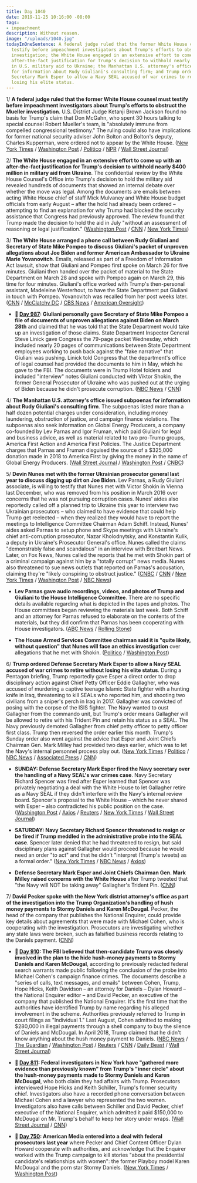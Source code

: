 ```yaml
---
title: Day 1040
date: 2019-11-25 10:16:00 -08:00
tags:
- impeachment
description: Without reason.
image: "/uploads/1040.jpg"
todayInOneSentence: A federal judge ruled that the former White House counsel must
  testify before impeachment investigators about Trump's efforts to obstruct the Mueller
  investigation; the White House engaged in an extensive effort to come up with an
  after-the-fact justification for Trump's decision to withhold nearly $400 million
  in U.S. military aid to Ukraine; the Manhattan U.S. attorney's office issued subpoenas
  for information about Rudy Giuliani's consulting firm; and Trump ordered Defense
  Secretary Mark Esper to allow a Navy SEAL accused of war crimes to retire without
  losing his elite status.
---
```


1/ **A federal judge ruled that the former White House counsel must testify before impeachment investigators about Trump's efforts to obstruct the Mueller investigation**. U.S. District Judge Ketanji Brown Jackson found no basis for Trump's claim that Don McGahn, who spent 30 hours talking to special counsel Robert Mueller's team, is "absolutely immune from compelled congressional testimony." The ruling could also have implications for former national security adviser John Bolton and Bolton's deputy, Charles Kupperman, were ordered not to appear by the White House. ([New York Times](https://www.nytimes.com/2019/11/25/us/politics/mcgahn-testimony-ruling.html) / [Washington Post](https://www.washingtonpost.com/local/legal-issues/former-white-house-counsel-donald-mcgahn-must-comply-with-house-subpoena-judge-rules/2019/11/25/6de26cc8-018d-11ea-8bab-0fc209e065a8_story.html) / [Politico](https://www.politico.com/news/2019/11/25/mueller-star-witness-must-testify-to-congress-judge-rules-073622) / [NPR](https://www.npr.org/2019/11/25/782705643/federal-judge-rules-that-mcgahn-must-testify-delivering-blow-to-white-house) / [Wall Street Journal](https://www.wsj.com/articles/judge-rejects-white-house-claims-of-immunity-for-close-aides-11574722684))

2/ **The White House engaged in an extensive effort to come up with an after-the-fact justification for Trump's decision to withhold nearly $400 million in military aid from Ukraine**. The confidential review by the White House Counsel's Office into Trump's decision to hold the military aid revealed hundreds of documents that showed an internal debate over whether the move was legal. Among the documents are emails between acting White House chief of staff Mick Mulvaney and White House budget officials from early August – after the hold had already been ordered – attempting to find an explanation for why Trump had blocked the security assistance that Congress had previously approved. The review found that Trump made the decision to hold the aid in July "without an assessment of reasoning or legal justification." ([Washington Post](https://www.washingtonpost.com/politics/white-house-review-turns-up-emails-showing-extensive-effort-to-justify-trumps-decision-to-block-ukraine-military-aid/2019/11/24/2121cf98-0d57-11ea-bd9d-c628fd48b3a0_story.html) / [CNN](https://www.cnn.com/2019/11/25/politics/impeachment-watch-november-24/index.html) / [New York Times](https://www.nytimes.com/2019/11/24/us/politics/mulvaney-ukraine-aid.html))

3/ **The White House arranged a phone call between Rudy Giuliani and Secretary of State Mike Pompeo to discuss Giuliani's packet of unproven allegations about Joe Biden and former American Ambassador to Ukraine Marie Yovanovitch**. Emails, released as part of a Freedom of Information Act lawsuit, show that Giuliani and Pompeo first spoke on March 26 for five minutes. Giuliani then handed over the packet of material to the State Department on March 28 and spoke with Pompeo again on March 29, this time for four minutes. Giuliani's office worked with Trump's then-personal assistant, Madeleine Westerhout, to have the State Department put Giuliani in touch with Pompeo. Yovanovitch was recalled from her post weeks later. ([CNN](https://www.cnn.com/2019/11/23/politics/giuliani-pompeo-phone-calls-state-department/) / [McClatchy DC](https://www.mcclatchydc.com/news/politics-government/white-house/article237673919.html) / [CBS News](https://www.cbsnews.com/news/new-documents-show-contacts-between-rudy-giuliani-and-mike-pompeo-2019-11-23/) / [American Oversight](https://www.americanoversight.org/state-department-releases-ukraine-documents-to-american-oversight))

* **📌 [Day 987](https://whatthefuckjusthappenedtoday.com/2019/10/03/day-987/#5-giuliani-personally-gave-secretary): Giuliani personally gave Secretary of State Mike Pompeo a file of documents of unproven allegations against Biden on March 28th** and claimed that he was told that the State Department would take up an investigation of those claims. State Department Inspector General Steve Linick gave Congress the 79-page packet Wednesday, which included nearly 20 pages of communications between State Department employees working to push back against the "fake narrative" that Giuliani was pushing. Linick told Congress that the department's office of legal counsel had provided the documents to him in May, which he gave to the FBI. The documents were in Trump Hotel folders and included "interview" notes Giuliani conducted with Viktor Shokin, the former General Prosecutor of Ukraine who was pushed out at the urging of Biden because he didn't prosecute corruption. ([NBC News](https://www.nbcnews.com/politics/trump-impeachment-inquiry/giuliani-says-state-dept-vowed-investigate-after-he-gave-ukraine-n1061931) / [CNN](https://www.cnn.com/2019/10/02/politics/state-department-inspector-general-briefing-congress/index.html))

4/ **The Manhattan U.S. attorney's office issued subpoenas for information about Rudy Giuliani's consulting firm**. The subpoenas listed more than a half dozen potential charges under consideration, including money laundering, obstruction of justice, and campaign finance violations. The subpoenas also seek information on Global Energy Producers, a company co-founded by Lev Parnas and Igor Fruman, which paid Giuliani for legal and business advice, as well as material related to two pro-Trump groups, America First Action and America First Policies. The Justice Department charges that Parnas and Fruman disguised the source of a $325,000 donation made in 2018 to America First by giving the money in the name of Global Energy Producers. ([Wall Street Journal](https://www.wsj.com/articles/federal-subpoenas-seek-information-on-giulianis-consulting-business-11574712722) / [Washington Post](https://www.washingtonpost.com/national-security/investigators-scrutinize-giuliani-firm-and-donations-to-trump-super-pac-as-part-of-broad-probe/2019/11/25/1d86a814-0fb3-11ea-bf62-eadd5d11f559_story.html) / [CNBC](https://www.cnbc.com/2019/11/25/rudy-giuliani-consulting-firm-eyed-in-federal-subpoenas.html))

5/ **Devin Nunes met with the former Ukrainian prosecutor general last year to discuss digging up dirt on Joe Biden**. Lev Parnas, a Rudy Giuliani associate, is willing to testify that Nunes met with Victor Shokin in Vienna last December, who was removed from his position in March 2016 over concerns that he was not pursuing corruption cases. Nunes' aides also reportedly called off a planned trip to Ukraine this year to interview two Ukrainian prosecutors – who claimed to have evidence that could help Trump get reelected – when they realized they would have to report the meetings to Intelligence Committee Chairman Adam Schiff. Instead, Nunes' aides asked Parnas to setup phone and Skype meetings with Ukraine's chief anti-corruption prosecutor, Nazar Kholodnytsky, and Konstantin Kulik, a deputy in Ukraine's Prosecutor General's office. Nunes called the claims "demonstrably false and scandalous" in an interview with Breitbart News. Later, on Fox News, Nunes called the reports that he met with Shokin part of a criminal campaign against him by a "totally corrupt" news media. Nunes also threatened to sue news outlets that reported on Parnas's accusation, claiming they're "likely conspiring to obstruct justice." ([CNBC](https://www.cnbc.com/2019/11/24/giuliani-ally-would-testify-that-nunes-staffers-hid-ukraine-meetings-from-schiff.html) / [CNN](https://www.cnn.com/2019/11/22/politics/nunes-vienna-trip-ukrainian-prosecutor-biden/index.html) / [New York Times](https://www.nytimes.com/2019/11/24/us/politics/devin-nunes-ukraine.html) / [Washington Post](https://www.washingtonpost.com/politics/nunes-denies-allegation-he-met-with-top-ukrainian-prosecutor-about-bidens/2019/11/24/34644688-0edf-11ea-bf62-eadd5d11f559_story.html) / [NBC News](https://www.nbcnews.com/politics/trump-impeachment-inquiry/nunes-dodges-question-about-allegations-he-sought-dirt-biden-n1090281))

* **Lev Parnas gave audio recordings, videos, and photos of Trump and Giuliani to the House Intelligence Committee**. There are no specific details available regarding what is depicted in the tapes and photos. The House committees began reviewing the materials last week. Both Schiff and an attorney for Parnas refused to elaborate on the contents of the materials, but they did confirm that Parnas has been cooperating with House investigators. ([ABC News](https://abcnews.go.com/Politics/house-intelligence-committee-possession-video-audio-recordings-giuliani/story?id=67276448) / [Rolling Stone](https://www.rollingstone.com/politics/politics-news/lev-parnas-handed-over-tapes-of-trump-and-giuliani-to-the-house-intelligence-committee-917769/))

* **The House Armed Services Committee chairman said it is "quite likely, without question" that Nunes will face an ethics investigation** over allegations that he met with Shokin. ([Politico](https://www.politico.com/news/2019/11/23/democrat-says-devin-nunes-investigation-likely-073109) / [Washington Post](https://www.washingtonpost.com/politics/top-house-democrat-says-ethics-probe-of-nunes-is-likely-over-alleged-meeting-with-ukrainian-about-bidens/2019/11/23/0dde6b22-0e0a-11ea-97ac-a7ccc8dd1ebc_story.html))

6/ **Trump ordered Defense Secretary Mark Esper to allow a Navy SEAL accused of war crimes to retire without losing his elite status**. During a Pentagon briefing, Trump reportedly gave Esper a direct order to drop disciplinary action against Chief Petty Officer Eddie Gallagher, who was accused of murdering a captive teenage Islamic State fighter with a hunting knife in Iraq, threatening to kill SEALs who reported him, and shooting two civilians from a sniper's perch in Iraq in 2017. Gallagher was convicted of posing with the corpse of the ISIS fighter. The Navy wanted to oust Gallagher from the commando unit, but Trump's order means Gallagher will be allowed to retire with his Trident Pin and retain his status as a SEAL. The Navy previously demoted Gallagher from chief petty officer to petty officer first class. Trump then reversed the order earlier this month. Trump's Sunday order also went against the advice that Esper and Joint Chiefs Chairman Gen. Mark Milley had provided two days earlier, which was to let the Navy's internal personnel process play out. ([New York Times](https://www.nytimes.com/2019/11/25/us/politics/mark-esper-seal-navy-secretary.html) / [Politico](https://www.politico.com/news/2019/11/25/trump-navy-seal-gallagher-073582) / [NBC News](https://www.nbcnews.com/politics/politics-news/defense-secretary-says-trump-ordered-him-allow-seal-war-crimes-n1090581) / [Associated Press](https://apnews.com/2148f2182aa64d8c8102967d653b0ba0) / [CNN](https://www.cnn.com/2019/11/25/politics/esper-spencer-aftermath/))

* **SUNDAY: Defense Secretary Mark Esper fired the Navy secretary over the handling of a Navy SEAL's war crimes case**. Navy Secretary Richard Spencer was fired after Esper learned that Spencer was privately negotiating a deal with the White House to let Gallagher retire as a Navy SEAL if they didn't interfere with the Navy's internal review board. Spencer's proposal to the White House – which he never shared with Esper – also contradicted his public position on the case. ([Washington Post](https://www.washingtonpost.com/national-security/2019/11/24/pentagon-chief-asks-navy-secretarys-resignation-over-private-proposal-navy-seals-case/) / [Axios](https://www.axios.com/eddie-gallagher-richard-spencer-navy-seals-b9fb9c20-42f4-416d-b0a6-535544e16a47.html) / [Reuters](https://www.reuters.com/article/us-usa-military-seals-milley-idUSKBN1XZ0ZZ) / [New York Times](https://www.nytimes.com/2019/11/24/us/politics/navy-secretary-richard-spencer-resign.html) / [Wall Street Journal](https://www.wsj.com/articles/trump-to-allow-internal-review-of-navy-seal-case-11574599532))

* **SATURDAY: Navy Secretary Richard Spencer threatened to resign or be fired if Trump meddled in the administrative probe into the SEAL case**. Spencer later denied that he had threatened to resign, but said disciplinary plans against Gallagher would proceed because he would need an order "to act" and that he didn't "interpret (Trump's tweets) as a formal order." ([New York Times](https://www.nytimes.com/2019/11/23/us/politics/navy-discipline-edward-gallagher.html) / [NBC News](https://www.nbcnews.com/news/military/military-leaders-lobby-trump-not-meddle-seal-case-top-navy-n1089661) / [Axios](https://www.axios.com/navy-proceed-edward-gallagher-discipline-8edd65c7-395e-4b8d-b146-a17cff073b46.html))

* **Defense Secretary Mark Esper and Joint Chiefs Chairman Gen. Mark Milley raised concerns with the White House** after Trump tweeted that "the Navy will NOT be taking away" Gallagher's Trident Pin. ([CNN](https://www.cnn.com/2019/11/23/politics/edward-gallagher-navy-trump-disciplinary-action/))

7/ **David Pecker spoke with the New York district attorney's office as part of the investigation into the Trump Organization's handling of hush money payments to Stormy Daniels and Karen McDougal**. Pecker, the head of the company that publishes the National Enquirer, could provide key details about agreements that were made with Michael Cohen, who is cooperating with the investigation. Prosecutors are investigating whether any state laws were broken, such as falsified business records relating to the Daniels payment. ([CNN](https://www.cnn.com/2019/11/25/politics/national-enquirer-ami-david-pecker-prosecutors/index.html))

* **📌 [Day 910](https://whatthefuckjusthappenedtoday.com/2019/07/18/day-910/#1-the-fbi-believed-that-then-candida): The FBI believed that then-candidate Trump was closely involved in the plan to the hide hush-money payments to Stormy Daniels and Karen McDougal**, according to previously redacted federal search warrants made public following the conclusion of the probe into Michael Cohen's campaign finance crimes. The documents describe a "series of calls, text messages, and emails" between Cohen, Trump, Hope Hicks, Keith Davidson – an attorney for Daniels – Dylan Howard – the National Enquirer editor – and David Pecker, an executive of the company that published the National Enquirer. It's the first time that the authorities have identified Trump by name regarding his alleged involvement in the scheme. Authorities previously referred to Trump in court filings as "Individual 1." Last August, Cohen admitted to making $280,000 in illegal payments through a shell company to buy the silence of Daniels and McDougal. In April 2018, Trump claimed that he didn't know anything about the hush money payment to Daniels. ([NBC News](https://www.nbcnews.com/politics/donald-trump/fbi-believed-trump-was-closely-involved-hush-money-scheme-unsealed-n1031246) / [The Guardian](https://www.theguardian.com/us-news/2019/jul/18/trump-hope-hicks-stormy-daniels-michael-cohen-fbi) / [Washington Post](https://www.washingtonpost.com/national-security/trump-communicated-repeatedly-with-cohen-aides-amid-scramble-to-pay-stormy-daniels-court-documents-show/2019/07/18/e9ee9c50-a969-11e9-9214-246e594de5d5_story.html) / [Reuters](https://www.reuters.com/article/us-usa-trump-cohen-idUSKCN1UD18D) / [CNN](https://www.cnn.com/2019/07/18/politics/michael-cohen-documents/index.html) / [Daily Beast](https://www.thedailybeast.com/cohen-documents-unsealed-on-trump-ami-stormy-daniels-karen-mcdougal) / [Wall Street Journal](https://www.wsj.com/articles/prosecutors-reveal-details-from-michael-cohen-investigation-11563466462))

* **📌 [Day 811](https://whatthefuckjusthappenedtoday.com/2019/04/10/day-811/): Federal investigators in New York have "gathered more evidence than previously known" from Trump's "inner circle" about the hush-money payments made to Stormy Daniels and Karen McDougal**, who both claim they had affairs with Trump. Prosecutors interviewed Hope Hicks and Keith Schiller, Trump's former security chief. Investigators also have a recorded phone conversation between Michael Cohen and a lawyer who represented the two women. Investigators also have calls between Schiller and David Pecker, chief executive of the National Enquirer, which admitted it paid $150,000 to McDougal on Mr. Trump's behalf to keep her story under wraps. ([Wall Street Journal](https://www.wsj.com/articles/hush-money-probe-gathered-evidence-from-trumps-inner-circle-11554897911) / [CNN](https://www.cnn.com/2019/04/10/politics/investigators-hush-money-payments-trump/index.html))

* **📌 [Day 750](https://whatthefuckjusthappenedtoday.com/2019/02/08/day-750/): American Media entered into a deal with federal prosecutors last year** where Pecker and Chief Content Officer Dylan Howard cooperate with authorities, and acknowledge that the Enquirer worked with the Trump campaign to kill stories "about the presidential candidate's relationships with women": the former Playboy model Karen McDougal and the porn star Stormy Daniels. ([New York Times](https://www.nytimes.com/2019/02/07/technology/jeff-bezos-sanchez-enquirer.html) / [Washington Post](https://www.washingtonpost.com/arts-entertainment/2019/02/08/amazon-ceo-jeff-bezos-accuses-national-enquirer-extortion-over-intimate-photos/))